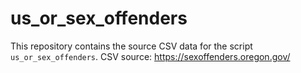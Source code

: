 # us_or_sex_offenders

This repository contains the source CSV data for the script `us_or_sex_offenders`. 
CSV source: https://sexoffenders.oregon.gov/
